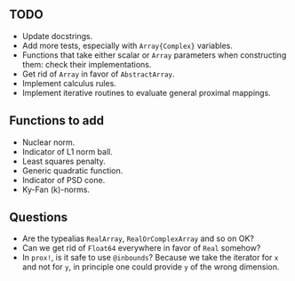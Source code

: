 ## TODO

* Update docstrings.
* Add more tests, especially with `Array{Complex}` variables.
* Functions that take either scalar or `Array` parameters when constructing them: check their implementations.
* Get rid of `Array` in favor of `AbstractArray`.
* Implement calculus rules.
* Implement iterative routines to evaluate general proximal mappings.

## Functions to add

* Nuclear norm.
* Indicator of L1 norm ball.
* Least squares penalty.
* Generic quadratic function.
* Indicator of PSD cone.
* Ky-Fan (k)-norms.

## Questions

* Are the typealias `RealArray`, `RealOrComplexArray` and so on OK?
* Can we get rid of `Float64` everywhere in favor of `Real` somehow?
* In `prox!`, is it safe to use `@inbounds`? Because we take the iterator for `x`
and not for `y`, in principle one could provide `y` of the wrong dimension.
